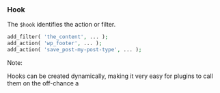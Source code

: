 ### Hook

The `$hook` identifies the action or filter.

```php
add_filter( 'the_content', ... );
add_action( 'wp_footer', ... );
add_action( 'save_post-my-post-type', ... );
```
<!-- .element: class="fragment" -->

Note:

Hooks can be created dynamically, making it very easy for plugins to call them on the off-chance a